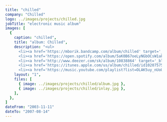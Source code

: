 ```yaml
---
title: "chilled"
company: "Chilled"
logo: ../images/projects/chilled.jpg
jobTitle: "electronic music album"
images: [
  {
    caption: "chilled",
    title: "album: Chilled",
    description: "<ul>
      <li><a href='https://mborik.bandcamp.com/album/chilled' target='_blank' ref='nofollow noreferrer'>Bandcamp</a></li>
      <li><a href='https://open.spotify.com/album/5aK0B67oeLyNGbOCsW1akf' target='_blank' ref='nofollow noreferrer'>Spotify</a></li>
      <li><a href='http://www.deezer.com/sk/album/10838864' target='_blank' ref='nofollow noreferrer'>Deezer</a></li>
      <li><a href='https://itunes.apple.com/us/album/chilled/id1020757588' target='_blank' ref='nofollow noreferrer'>iTunes</a></li>
      <li><a href='https://music.youtube.com/playlist?list=OLAK5uy_nUoUUSKcqobRQE60KOsaV6hxqpxPKRUrY' target='_blank' ref='nofollow noreferrer'>Youtube Music</a></li></ul>",
    layout: "1",
    files: [
      { image: ../images/projects/chilled/album.jpg },
      { image: ../images/projects/chilled/inlay.jpg },
    ],
  },
]
dateFrom: "2003-11-11"
dateTo: "2007-08-14"
---
```

